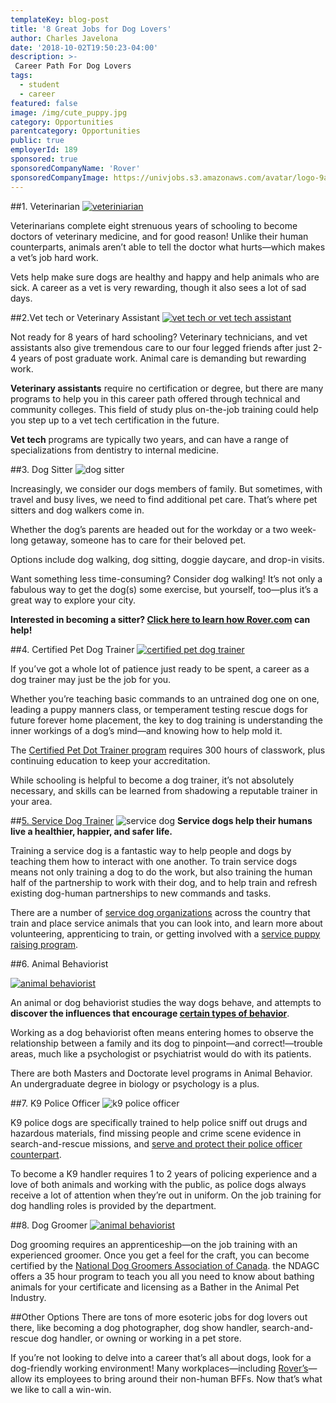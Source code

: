 ```yaml
---
templateKey: blog-post
title: '8 Great Jobs for Dog Lovers'
author: Charles Javelona
date: '2018-10-02T19:50:23-04:00'
description: >-
 Career Path For Dog Lovers
tags:
  - student
  - career
featured: false
image: /img/cute_puppy.jpg
category: Opportunities
parentcategory: Opportunities
public: true
employerId: 189
sponsored: true
sponsoredCompanyName: 'Rover'
sponsoredCompanyImage: https://univjobs.s3.amazonaws.com/avatar/logo-9aq9nzrcydt5b8qeomgvuxq0kyu7s46nc925q5gm1537561708300.png
---
```


##1. Veterinarian
<a href="https://www.instagram.com/p/BhC94bfAkbX/?utm_source=ig_embed&utm_medium=loading">
    <img src="https://scontent-yyz1-1.cdninstagram.com/vp/945af75a91f7c255c2d90913f4b3f1a7/5BB9F2F2/t51.2885-15/e15/29715536_214396662646497_1366336780277645312_n.jpg" alt="veteriniarian"/>
</a>

Veterinarians complete eight strenuous years of schooling to become doctors of veterinary medicine, and for good reason! Unlike their human counterparts, animals aren’t able to tell the doctor what hurts—which makes a vet’s job hard work.

Vets help make sure dogs are healthy and happy and help animals who are sick. A career as a vet is very rewarding, though it also sees a lot of sad days.

##2.Vet tech or Veterinary Assistant
<a href="https://www.instagram.com/p/BhosVr9nXHV/?utm_source=ig_embed">
    <img src="https://scontent-yyz1-1.cdninstagram.com/vp/f559233fd83bde7ac93fdee62cd7d3a9/5C5074E8/t51.2885-15/e35/30087691_488414774907081_8117823914148626432_n.jpg" alt="vet tech or vet tech assistant"/> 
</a>

Not ready for 8 years of hard schooling? Veterinary technicians,  and vet assistants also give tremendous care to our four legged friends after just  2-4 years of post graduate work. Animal care is demanding but rewarding work.

**Veterinary assistants** require no certification or degree, but there are many programs to help you in this career path offered through technical and community colleges. This field of study plus on-the-job training could help you step up to a vet tech certification in the future.

**Vet tech** programs are typically two years, and can have a range of specializations from dentistry to internal medicine.

##3. Dog Sitter
<img src="https://www.rover.com/blog/wp-content/uploads/2016/10/600x400_Rover_Sitter_Image_5.jpg" alt="dog sitter"/>

Increasingly, we consider our dogs members of family. But sometimes, with travel and busy lives, we need to find additional pet care. That’s where pet sitters and dog walkers come in.

Whether the dog’s parents are headed out for the workday or a two week-long getaway, someone has to care for their beloved pet.

Options include dog walking, dog sitting, doggie daycare, and drop-in visits.

Want something less time-consuming? Consider dog walking! It’s not only a fabulous way to get the dog(s) some exercise, but yourself, too—plus it’s a great way to explore your city.

**Interested in becoming a sitter? [Click here to learn how Rover.com](https://go.rover.com/univjobs) can help!**

##4. Certified Pet Dog Trainer
<a href="https://www.instagram.com/p/Bhcfluan4wp/?utm_source=ig_embed">
    <img src="https://scontent-yyz1-1.cdninstagram.com/vp/e19a2a52a084d3ff5dbee7f8935c1030/5BB92173/t51.2885-15/e35/30076998_2101714746710939_3625985620926529536_n.jpg" alt="certified pet dog trainer"/> 
</a>

If you’ve got a whole lot of patience just ready to be spent, a career as a dog trainer may just be the job for you.

Whether you’re teaching basic commands to an untrained dog one on one, leading a puppy manners class, or temperament testing rescue dogs for future forever home placement, the key to dog training is understanding the inner workings of a dog’s mind—and knowing how to help mold it.

The [Certified Pet Dot Trainer program](http://www.ccpdt.org/) requires 300 hours of classwork, plus continuing education to keep your accreditation.

While schooling is helpful to become a dog trainer, it’s not absolutely necessary, and skills can be learned from shadowing a reputable trainer in your area.


##[5. Service Dog Trainer](https://www.rover.com/blog/become-service-dog/)
<img src="https://www.rover.com/blog/wp-content/uploads/2014/08/service-dog.jpg" alt="service dog"/>
**Service dogs help their humans live a healthier, happier, and safer life.**

Training a service dog is a fantastic way to help people and dogs by teaching them how to interact with one another. To train service dogs means not only training a dog to do the work, but also training the human half of the partnership to work with their dog, and to help train and refresh existing dog-human partnerships to new commands and tasks.

There are a number of [service dog organizations](https://www.ckc.ca/en/News/2018/May/CKC-Approves-Therapy-Dog-Organizations-to-support) across the country that train and place service animals that you can look into, and learn more about volunteering, apprenticing to train, or getting involved with a [service puppy raising program](http://www.nsd.on.ca/puppy-raising/).

##6. Animal Behaviorist

<a href="https://www.instagram.com/p/BhccA0Vl7Rg/?utm_source=ig_embed">
    <img src="https://scontent-yyz1-1.cdninstagram.com/vp/0ba1f2684e4d025d3b03934a3839662f/5C4A8A2C/t51.2885-15/sh0.08/e35/s640x640/40092614_230199771009361_6043986504164835328_n.jpg" alt="animal behaviorist"/> 
</a>

An animal or dog behaviorist studies the way dogs behave, and attempts to **discover the influences that encourage [certain types of behavior](https://www.rover.com/blog/decipher-dog-behavior/)**.

Working as a dog behaviorist often means entering homes to observe the relationship between a family and its dog to pinpoint—and correct!—trouble areas, much like a psychologist or psychiatrist would do with its patients.

There are both Masters and Doctorate level programs in Animal Behavior. An undergraduate degree in biology or psychology is a plus.

##7. K9 Police Officer
<img src="http://www.careerprofiles.info/images/k9-officer-large.jpg" alt="k9 police officer"/>

K9 police dogs are specifically trained to help police sniff out drugs and hazardous materials, find missing people and crime scene evidence in search-and-rescue missions, and [serve and protect their police officer counterpart](https://www.rover.com/blog/officers-k-9-partner-wont-stop-kissing-photo-shoot-results-much/).

To become a K9 handler requires 1 to 2 years of policing experience and a love of both animals and working with the public, as police dogs always receive a lot of attention when they’re out in uniform. On the job training for dog handling roles is provided by the department.

##8. Dog Groomer
<a href="https://www.instagram.com/p/BhccA0Vl7Rg/?utm_source=ig_embed">
    <img src="https://scontent-yyz1-1.cdninstagram.com/vp/0ba1f2684e4d025d3b03934a3839662f/5C4A8A2C/t51.2885-15/sh0.08/e35/s640x640/40092614_230199771009361_6043986504164835328_n.jpg" alt="animal behaviorist"/> 
</a>

Dog grooming requires an apprenticeship—on the job training with an experienced groomer. Once you get a feel for the craft, you can become certified by the [National Dog Groomers Association of Canada](http://www.nationalgroomer.com/index.php/home/). the NDAGC offers a 35 hour program to teach you all you need to know about bathing animals for your certificate and licensing as a Bather in the Animal Pet Industry.

##Other Options
There are tons of more esoteric jobs for dog lovers out there, like becoming a dog photographer, dog show handler, search-and-rescue dog handler, or owning or working in a pet store.

If you’re not looking to delve into a career that’s all about dogs, look for a dog-friendly working environment! Many workplaces—including [Rover’s](https://go.rover.com/univjobs)—allow its employees to bring around their non-human BFFs. Now that’s what we like to call a win-win.
